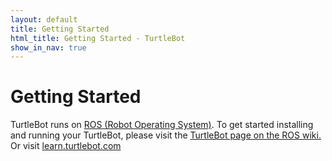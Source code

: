 ```yaml
---
layout: default
title: Getting Started
html_title: Getting Started - TurtleBot
show_in_nav: true
---
```


# Getting Started

TurtleBot runs on [ROS (Robot Operating System)](http://www.ros.org).
To get started installing and running your TurtleBot, please visit the [TurtleBot page on the ROS wiki.](http://ros.org/wiki/Robots/TurtleBot)
Or visit [learn.turtlebot.com](http://learn.turtlebot.com/)
